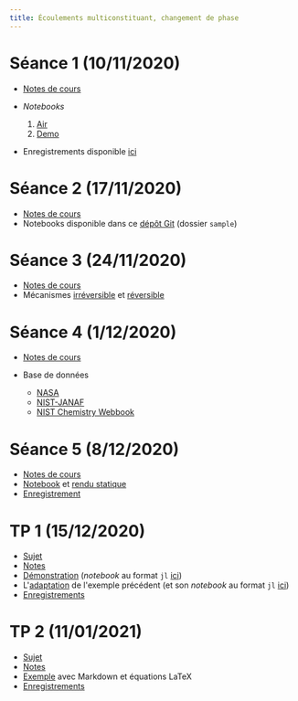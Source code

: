```yaml
---
title: Écoulements multiconstituant, changement de phase
---
```


# Séance 1 (10/11/2020)

* [Notes de cours](20201110/notes.pdf)
* *Notebooks*

	1. [Air](20201110/air.html)
	1. [Demo](20201110/demo.html)

* Enregistrements disponible [ici](https://filesender.renater.fr/?s=download&token=e59050b9-07de-469d-80ff-90d328eee755)

# Séance 2 (17/11/2020)

* [Notes de cours](20201117/notes.pdf)
* Notebooks disponible dans ce [dépôt Git](https://github.com/vlc1/mft-3-1-2.jl) (dossier `sample`)

# Séance 3 (24/11/2020)

* [Notes de cours](20201124/notes.pdf)
* Mécanismes [irréversible](20201124/irreversible.pdf) et [réversible](20201124/reversible.pdf)

# Séance 4 (1/12/2020)

* [Notes de cours](20201201/notes.pdf)
* Base de données

	- [NASA](http://combustion.berkeley.edu/gri-mech/data/nasa_plnm.html)
	- [NIST-JANAF](https://janaf.nist.gov/)
	- [NIST Chemistry Webbook](https://webbook.nist.gov/)

# Séance 5 (8/12/2020)

* [Notes de cours](20201208/notes.pdf)
* [Notebook](20201208/notebook.jl) et [rendu statique](20201208/notebook.html)
* [Enregistrement](https://filesender.renater.fr/?s=download&token=b02e8766-26bb-422b-a5fe-bfaabdc5fcc6)

# TP 1 (15/12/2020)

* [Sujet](tp/20201214/sujet.html)
* [Notes](tp/20201214/notes.pdf)
* [Démonstration](tp/20201214/demo.html) (*notebook* au format `jl` [ici](tp/20201214/demo.jl))
* L'[adaptation](tp/20201214/adaptation.html) de l'exemple précédent (et son *notebook* au format `jl` [ici](tp/20201214/adaptation.jl))
* [Enregistrements](https://filesender.renater.fr/?s=download&token=ffb1463c-bef8-4db0-9d97-1eba2ea4cb68)

# TP 2 (11/01/2021)

* [Sujet](tp/20210111/sujet.html)
* [Notes](tp/20210111/notes.pdf)
* [Exemple](tp/20210111/markdown.html) avec Markdown et équations LaTeX
* [Enregistrements](https://filesender.renater.fr/?s=download&token=0692a87a-3078-4983-b9de-3bdaa66779ac)

